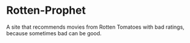 # Rotten-Prophet
A site that recommends movies from Rotten Tomatoes with bad ratings, because sometimes bad can be good.
